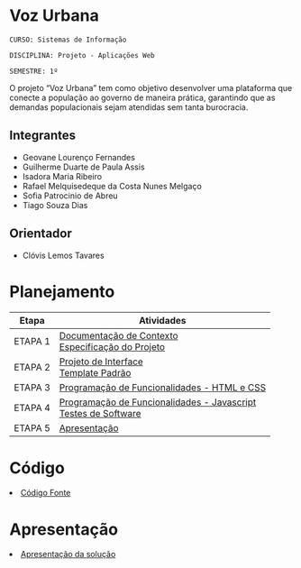 # Voz Urbana

`CURSO: Sistemas de Informação`

`DISCIPLINA: Projeto - Aplicações Web`

`SEMESTRE: 1º`

O projeto “Voz Urbana” tem como objetivo desenvolver uma plataforma que conecte a população ao governo de maneira prática, garantindo que as demandas populacionais sejam atendidas sem tanta burocracia.

## Integrantes

* Geovane Lourenço Fernandes
* Guilherme Duarte de Paula Assis
* Isadora Maria Ribeiro
* Rafael Melquisedeque da Costa Nunes Melgaço
* Sofia Patrocinio de Abreu
* Tiago Souza Dias


## Orientador

* Clóvis Lemos Tavares


# Planejamento

| Etapa         | Atividades |
|  :----:   | ----------- |
| ETAPA 1         |[Documentação de Contexto](docs/context.md) <br> [Especificação do Projeto](docs/especification.md) |
| ETAPA 2         |[Projeto de Interface](docs/interface.md) <br> [Template Padrão](docs/template.md) |
| ETAPA 3         |[Programação de Funcionalidades - HTML e CSS](docs/development.md) |
| ETAPA 4        |[Programação de Funcionalidades - Javascript](docs/development.md) <br> [Testes de Software ](docs/tests.md) |
| ETAPA 5         | [Apresentação](presentation/README.md) |

# Código

<li><a href="src/README.md"> Código Fonte</a></li>

# Apresentação

<li><a href="presentation/README.md"> Apresentação da solução</a></li>
